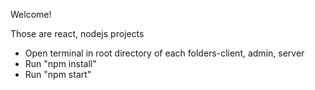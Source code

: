 Welcome!

Those are react, nodejs projects
- Open terminal in root directory of each folders-client, admin, server
- Run "npm install"
- Run "npm start"
